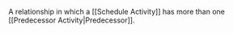 A relationship in which a [[Schedule Activity]] has more than one [[Predecessor Activity|Predecessor]].
